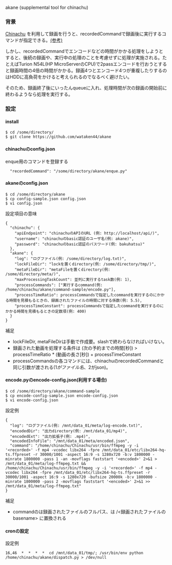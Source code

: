 akane (supplemental tool for chinachu)

### 背景

[Chinachu](https://github.com/kanreisa/Chinachu) を利用して録画を行うと、recordedCommandで録画後に実行するコマンドが指定できる。[(参考)](https://github.com/kanreisa/Chinachu/wiki/Configuration-recordedCommand)

しかし、recordedCommandでエンコードなどの時間がかかる処理をしようとすると、後続の録画や、実行中の処理のことを考慮せずに処理が実施される。たとえばTurion N54L(HP MicroServerのCPU)で2passエンコードを行おうとすると録画時間の4倍の時間がかかる。録画4つとエンコード4つが重複したりするのはHDDに高負荷をかけると考えられるのでなるべく避けたい。

そのため、録画終了後にいったんqueueに入れ、処理時間が次の録画の開始前に終わるようなら処理を実行する。

### 設定

#### install

```
$ cd /some/directory/
$ git clone https://github.com/wataken44/akane
```

#### chinachuのconfig.json

enque用のコマンドを登録する

```
  "recordedCommand": "/some/directory/akane/enque.py"
```

#### akaneのconfig.json

```
$ cd /some/directory/akane
$ cp config-sample.json config.json
$ vi config.json
```

設定項目の意味
```
{
  "chinachu": {
    "apiEndpoint": "chinachuのAPIのURL (例: http://localhost/api/)",
    "username": "chinachuのbasic認証のユーザ名(例: akane)",
    "password": "chinachuのbasic認証のパスワード(例: bakuhatsu)"
  },
  "akane": {
    "log": "ログファイル(例: /some/directory/log.txt)",
    "lockFileDir": "lockを置くdirectory(例: /some/directory/tmp/)",
    "metaFileDir": "metaFileを置くdirectory(例: /some/directory/meta/)",
    "maxProcessingTaskCount": 並列に実行するtask数(例: 1),
    "processCommands": ["実行するcommand(例: /home/chinachu/akane/command-sample/encode.py"],
    "processTimeRatio": processCommandsで指定したcommandを実行するのにかかる時間を見積もるときの、録画されたファイルの時間に対する係数(例: 5.5),
    "processTimeConstant": processCommandsで指定したcommandを実行するのにかかる時間を見積もるときの定数項(例: 400)
  }
}
```

補足
* lockFileDir, metaFileDirは手動で作成要。slashで終わらなければいけない。
* 録画された動画を処理する条件は (次の予約までの時間[秒]) > processTimeRatio * (動画の長さ[秒]) + processTimeConstant
* processCommandsの各コマンドには、chinachuのrecordedCommandと同じ引数が渡される($1がファイル名、$2がjson)。

#### encode.pyのencode-config.json(利用する場合)

```
$ cd /some/directory/akane/command-sample
$ cp encode-config-sample.json encode-config.json
$ vi encode-config.json
```

設定例
```
{
  "log": "ログファイル(例: /mnt/data_01/meta/log-encode.txt)",
  "encodedDir": "出力directory(例: /mnt/data_01/mp4)",
  "encodedExt": "出力拡張子(例: .mp4)",
  "encodedInfoFile": "/mnt/data_01/meta/encoded.json",
  "command": "/home/chinachu/Chinachu/usr/bin/ffmpeg -y -i '<recorded>' -f mp4 -vcodec libx264 -fpre /mnt/data_01/etc/libx264-hq-ts.ffpreset -r 30000/1001 -aspect 16:9 -s 1280x720 -b:v 1800000 -minrate 1800000 -pass 1 -an -movflags faststart '<encoded>' 2>&1 > /mnt/data_01/meta/log-ffmpeg.txt && /home/chinachu/Chinachu/usr/bin/ffmpeg -y -i '<recorded>' -f mp4 -vcodec libx264 -fpre /mnt/data_01/etc/libx264-hq-ts.ffpreset -r 30000/1001 -aspect 16:9 -s 1280x720 -bufsize 20000k -b:v 1800000 -minrate 1800000 -pass 2 -movflags faststart '<encoded>' 2>&1 >> /mnt/data_01/meta/log-ffmpeg.txt"
}
```

補足
* commandの<recorded>は録画されたファイルのフルパス、<encoded>は <encodedDir>/<録画されたファイルのbasename><encodedExt> に置換される

#### cronの設定

設定例
```
16,46  *  *  *  *  cd /mnt/data_01/tmp/; /usr/bin/env python /home/chinachu/akane/dispatch.py > /dev/null
```
